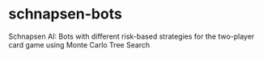 # schnapsen-bots
Schnapsen AI: Bots with different risk-based strategies for the two-player card game using Monte Carlo Tree Search
